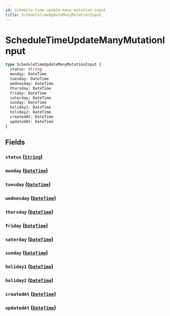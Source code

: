 ```yaml
---
id: schedule-time-update-many-mutation-input
title: ScheduleTimeUpdateManyMutationInput
---
```


 # ScheduleTimeUpdateManyMutationInput





```graphql
type ScheduleTimeUpdateManyMutationInput {
  status: String
  monday: DateTime
  tuesday: DateTime
  wednesday: DateTime
  thursday: DateTime
  friday: DateTime
  saterday: DateTime
  sunday: DateTime
  holiday1: DateTime
  holiday2: DateTime
  createdAt: DateTime
  updatedAt: DateTime
}
```


## Fields

### `status` ([`String`](/scalars/string))




### `monday` ([`DateTime`](/scalars/date-time))




### `tuesday` ([`DateTime`](/scalars/date-time))




### `wednesday` ([`DateTime`](/scalars/date-time))




### `thursday` ([`DateTime`](/scalars/date-time))




### `friday` ([`DateTime`](/scalars/date-time))




### `saterday` ([`DateTime`](/scalars/date-time))




### `sunday` ([`DateTime`](/scalars/date-time))




### `holiday1` ([`DateTime`](/scalars/date-time))




### `holiday2` ([`DateTime`](/scalars/date-time))




### `createdAt` ([`DateTime`](/scalars/date-time))




### `updatedAt` ([`DateTime`](/scalars/date-time))






